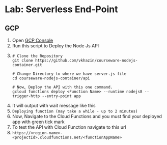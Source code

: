 # Lab: Serverless End-Point

## GCP

1. Open [GCP Console](https://console.cloud.google.com/)
2. Run this script to Deploy the Node Js API
3.  ```
    # Clone the Repository
    git clone https://github.com/vkhazin/courseware-nodejs-container.git
    
    # Change Directory to where we have server.js file
    cd courseware-nodejs-container/api
    
    # Now, Deploy the API with this one command.
    gcloud functions deploy <Function Name> --runtime nodejs8 --trigger-http --entry-point app
    ```
4. It will output with wait message like this
5. `Deploying function (may take a while - up to 2 minutes)`
6. Now, Navigate to the Cloud Functions and you must find your deployed app with green tick mark
7. To test the API with Cloud Function navigate to this url
8. `https://<region-name>-<projectId>.cloudfunctions.net/<functionAppName>`
